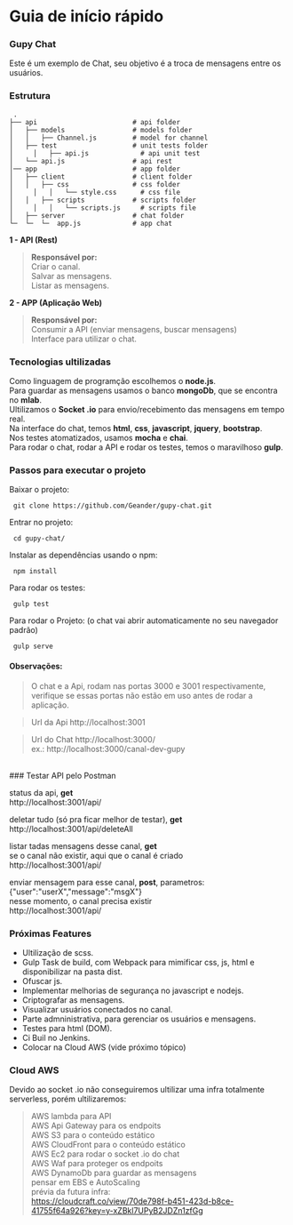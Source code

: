 # Guia de início rápido

### Gupy Chat
Este é um exemplo de Chat, seu objetivo é a troca de mensagens entre os usuários.

### Estrutura

     .
    ├── api                        # api folder
    │   ├── models                 # models folder   
    │   │   ├── Channel.js         # model for channel
    │   ├── test                   # unit tests folder
    │	  │   ├── api.js             # api unit test
    │   └── api.js                 # api rest
    │── app                        # app folder
    │   ├── client                 # client folder   
    │   │   ├── css                # css folder
    │	  │   │   └── style.css      # css file
    │   │   ├── scripts            # scripts folder
    │	  │   │   └── scripts.js     # scripts file
    │   ├── server                 # chat folder
    └─  └─  └─  app.js             # app chat


**1 - API (Rest)**
>**Responsável por:**<br />
>Criar o canal.<br />
>Salvar as mensagens.<br />
>Listar as mensagens.

**2 - APP (Aplicação Web)**
>**Responsável por:**<br />
>Consumir a API (enviar mensagens, buscar mensagens)<br />
>Interface para utilizar o chat.

### Tecnologias ultilizadas
Como linguagem de programção escolhemos o **node.js**.<br />
Para guardar as mensagens usamos o banco **mongoDb**, que se encontra no **mlab**.<br />
Ultilizamos o **Socket .io** para envio/recebimento das mensagens em tempo real.<br />
Na interface do chat, temos **html**, **css**, **javascript**, **jquery**, **bootstrap**.<br />
Nos testes atomatizados, usamos **mocha** e **chai**.<br />
Para rodar o chat, rodar a API e rodar os testes, temos o maravilhoso **gulp**.<br />

### Passos para executar o projeto

Baixar o projeto:
```
 git clone https://github.com/Geander/gupy-chat.git
```

Entrar no projeto:

```
 cd gupy-chat/
```

Instalar as dependências usando o npm:
```
 npm install
```

Para rodar os testes:
```
 gulp test
```

Para rodar o Projeto:
(o chat vai abrir automaticamente no seu navegador padrão)
```
 gulp serve
```

#### Observações:
>O chat e a Api, rodam nas portas 3000 e 3001 respectivamente, verifique se essas portas não estão em uso antes de rodar a aplicação.

>Url da Api
>http://localhost:3001

>Url do Chat
>http://localhost:3000/<nome-de-qualquer-canal><br />
>ex.: http://localhost:3000/canal-dev-gupy

<br />
### Testar API pelo Postman

status da api, **get**<br />
http://localhost:3001/api/<br />

deletar tudo (só pra ficar melhor de testar), **get**<br />
http://localhost:3001/api/deleteAll<br />

listar tadas mensagens desse canal, **get**<br />
se o canal não existir, aqui que o canal é criado<br />
http://localhost:3001/api/<nome-de-qualquer-canal><br />

enviar mensagem para esse canal, **post**, parametros: {"user":"userX","message":"msgX"}<br />
nesse momento, o canal precisa existir<br />
http://localhost:3001/api/<nome-de-qualquer-canal><br />

### Próximas Features
- Ultilização de scss.
- Gulp Task de build, com Webpack para mimificar css, js, html e disponibilizar na pasta dist.
- Ofuscar js.
- Implementar melhorias de segurança no javascript e nodejs.
- Criptografar as mensagens.
- Visualizar usuários conectados no canal.
- Parte admninistrativa, para gerenciar os usuários e mensagens.
- Testes para html (DOM).
- Ci Buil no Jenkins.
- Colocar na Cloud AWS (vide próximo tópico)

### Cloud AWS
Devido ao socket .io não conseguiremos ultilizar uma infra totalmente serverless, porém ultilizaremos:
>AWS lambda para API<br />
>AWS Api Gateway para os endpoits<br />
>AWS S3 para o conteúdo estático<br />
>AWS CloudFront para o conteúdo estático<br />
>AWS Ec2 para rodar o socket .io do chat<br />
>AWS Waf para proteger os endpoits<br />
>AWS DynamoDb para guardar as mensagens<br />
>pensar em EBS e AutoScaling<br />
>prévia da futura infra:<br />
https://cloudcraft.co/view/70de798f-b451-423d-b8ce-41755f64a926?key=y-xZBkl7UPyB2JDZn1zfGg
